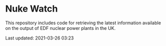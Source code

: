 # Nuke Watch

This repository includes code for retrieving the latest information available on the output of EDF nuclear power plants in the UK.

Last updated: 2021-03-26 03:23